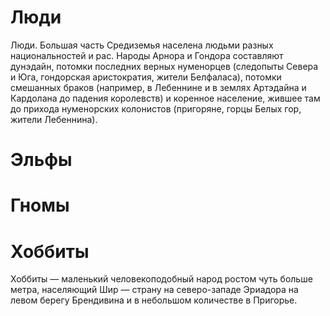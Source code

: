 # Люди

Люди. Большая часть Средиземья населена людьми разных национальностей и рас. Народы Арнора и Гондора составляют дунэдайн, потомки последних верных нуменорцев (следопыты Севера и Юга, гондорская аристократия, жители Белфаласа), потомки смешанных браков (например, в Лебеннине и в землях Артэдайна и Кардолана до падения королевств) и коренное население, жившее там до прихода нуменорских колонистов (пригоряне, горцы Белых гор, жители Лебеннина). 

# Эльфы

# Гномы

# Хоббиты

Хоббиты — маленький человекоподобный народ ростом чуть больше метра, населяющий Шир — страну на северо-западе Эриадора на левом берегу Брендивина и в небольшом количестве в Пригорье.